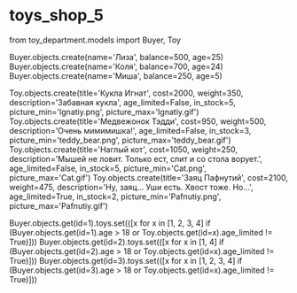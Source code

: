 # toys_shop_5

from toy_department.models import Buyer, Toy

Buyer.objects.create(name='Лиза', balance=500, age=25)
Buyer.objects.create(name='Коля', balance=700, age=24)
Buyer.objects.create(name='Миша', balance=250, age=5)

Toy.objects.create(title='Кукла Игнат', cost=2000, weight=350, description='Забавная кукла', age_limited=False, in_stock=5, picture_min='Ignatiy.png', picture_max='Ignatiy.gif')
Toy.objects.create(title='Медвежонок Тэдди', cost=950, weight=500, description='Очень мимимишка!', age_limited=False, in_stock=3, picture_min='teddy_bear.png', picture_max='teddy_bear.gif')
Toy.objects.create(title='Наглый кот', cost=1050, weight=250, description='Мышей не ловит. Только ест, спит и со стола ворует.', age_limited=False, in_stock=5, picture_min='Cat.png', picture_max='Cat.gif')
Toy.objects.create(title='Заяц Пафнутий', cost=2100, weight=475, description='Ну, заяц... Уши есть. Хвост тоже. Но...', age_limited=True, in_stock=2, picture_min='Pafnutiy.png', picture_max='Pafnutiy.gif')

Buyer.objects.get(id=1).toys.set(([x for x in [1, 2, 3, 4] if (Buyer.objects.get(id=1).age > 18 or Toy.objects.get(id=x).age_limited != True)]))
Buyer.objects.get(id=2).toys.set(([x for x in [1, 4] if (Buyer.objects.get(id=2).age > 18 or Toy.objects.get(id=x).age_limited != True)]))
Buyer.objects.get(id=3).toys.set(([x for x in [1, 2, 3, 4] if (Buyer.objects.get(id=3).age > 18 or Toy.objects.get(id=x).age_limited != True)]))
